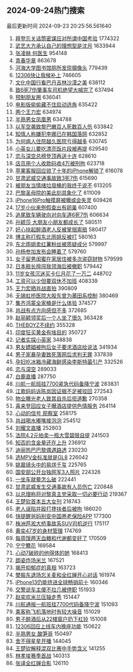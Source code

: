 ## 2024-09-24热门搜索 
最后更新时间 2024-09-23 20:25:56.561640 
1. [拜登忘关话筒密谋应对所谓中国考验](https://s.weibo.com/weibo?q=%23%E6%8B%9C%E7%99%BB%E5%BF%98%E5%85%B3%E8%AF%9D%E7%AD%92%E5%AF%86%E8%B0%8B%E5%BA%94%E5%AF%B9%E6%89%80%E8%B0%93%E4%B8%AD%E5%9B%BD%E8%80%83%E9%AA%8C%23&t=31&band_rank=1&Refer=top) 1774322
1. [武艺大方承认自己的理想型是沈月](https://s.weibo.com/weibo?q=%E6%AD%A6%E8%89%BA%E5%A4%A7%E6%96%B9%E6%89%BF%E8%AE%A4%E8%87%AA%E5%B7%B1%E7%9A%84%E7%90%86%E6%83%B3%E5%9E%8B%E6%98%AF%E6%B2%88%E6%9C%88&t=31&band_rank=1&Refer=top) 1633944
1. [张凌赫 何医生](https://s.weibo.com/weibo?q=%E5%BC%A0%E5%87%8C%E8%B5%AB%20%E4%BD%95%E5%8C%BB%E7%94%9F&t=31&band_rank=2&Refer=top) 954148
1. [青春华章](https://s.weibo.com/weibo?q=%23%E9%9D%92%E6%98%A5%E5%8D%8E%E7%AB%A0%23&t=31&band_rank=3&Refer=top) 863678
1. [河海大学图书馆厕所发现摄像头](https://s.weibo.com/weibo?q=%23%E6%B2%B3%E6%B5%B7%E5%A4%A7%E5%AD%A6%E5%9B%BE%E4%B9%A6%E9%A6%86%E5%8E%95%E6%89%80%E5%8F%91%E7%8E%B0%E6%91%84%E5%83%8F%E5%A4%B4%23&t=31&band_rank=4&Refer=top) 779439
1. [12306快让我候补上](https://s.weibo.com/weibo?q=12306%E5%BF%AB%E8%AE%A9%E6%88%91%E5%80%99%E8%A1%A5%E4%B8%8A&t=31&band_rank=2&Refer=top) 746605
1. [文化中国行看巴丹吉林沙漠之美](https://s.weibo.com/weibo?q=%23%E6%96%87%E5%8C%96%E4%B8%AD%E5%9B%BD%E8%A1%8C%E7%9C%8B%E5%B7%B4%E4%B8%B9%E5%90%89%E6%9E%97%E6%B2%99%E6%BC%A0%E4%B9%8B%E7%BE%8E%23&t=31&band_rank=3&Refer=top) 638112
1. [致6死7伤肇事车司机绝望大喊完了](https://s.weibo.com/weibo?q=%23%E8%87%B46%E6%AD%BB7%E4%BC%A4%E8%82%87%E4%BA%8B%E8%BD%A6%E5%8F%B8%E6%9C%BA%E7%BB%9D%E6%9C%9B%E5%A4%A7%E5%96%8A%E5%AE%8C%E4%BA%86%23&t=31&band_rank=4&Refer=top) 637494
1. [预制朋友圈](https://s.weibo.com/weibo?q=%E9%A2%84%E5%88%B6%E6%9C%8B%E5%8F%8B%E5%9C%88&t=31&band_rank=5&Refer=top) 636041
1. [电影版偷偷藏不住启动选角](https://s.weibo.com/weibo?q=%E7%94%B5%E5%BD%B1%E7%89%88%E5%81%B7%E5%81%B7%E8%97%8F%E4%B8%8D%E4%BD%8F%E5%90%AF%E5%8A%A8%E9%80%89%E8%A7%92&t=31&band_rank=6&Refer=top) 635422
1. [两个王力宏](https://s.weibo.com/weibo?q=%23%E4%B8%A4%E4%B8%AA%E7%8E%8B%E5%8A%9B%E5%AE%8F%23&t=31&band_rank=5&Refer=top) 634974
1. [半熟男女凤凰男](https://s.weibo.com/weibo?q=%E5%8D%8A%E7%86%9F%E7%94%B7%E5%A5%B3%E5%87%A4%E5%87%B0%E7%94%B7&t=31&band_rank=7&Refer=top) 634788
1. [以军空袭致黎巴嫩百人死数百人伤](https://s.weibo.com/weibo?q=%23%E4%BB%A5%E5%86%9B%E7%A9%BA%E8%A2%AD%E8%87%B4%E9%BB%8E%E5%B7%B4%E5%AB%A9%E7%99%BE%E4%BA%BA%E6%AD%BB%E6%95%B0%E7%99%BE%E4%BA%BA%E4%BC%A4%23&t=31&band_rank=8&Refer=top) 633842
1. [知情人称嫌犯李娜已在韩国落网](https://s.weibo.com/weibo?q=%23%E7%9F%A5%E6%83%85%E4%BA%BA%E7%A7%B0%E5%AB%8C%E7%8A%AF%E6%9D%8E%E5%A8%9C%E5%B7%B2%E5%9C%A8%E9%9F%A9%E5%9B%BD%E8%90%BD%E7%BD%91%23&t=31&band_rank=9&Refer=top) 632852
1. [为何病人住院越久医院亏得越多](https://s.weibo.com/weibo?q=%23%E4%B8%BA%E4%BD%95%E7%97%85%E4%BA%BA%E4%BD%8F%E9%99%A2%E8%B6%8A%E4%B9%85%E5%8C%BB%E9%99%A2%E4%BA%8F%E5%BE%97%E8%B6%8A%E5%A4%9A%23&t=31&band_rank=10&Refer=top) 630745
1. [小英女儿要吃漂亮饭片段被再提](https://s.weibo.com/weibo?q=%23%E5%B0%8F%E8%8B%B1%E5%A5%B3%E5%84%BF%E8%A6%81%E5%90%83%E6%BC%82%E4%BA%AE%E9%A5%AD%E7%89%87%E6%AE%B5%E8%A2%AB%E5%86%8D%E6%8F%90%23&t=31&band_rank=12&Refer=top) 629540
1. [恋与深空总榜登顶再送十连](https://s.weibo.com/weibo?q=%23%E6%81%8B%E4%B8%8E%E6%B7%B1%E7%A9%BA%E6%80%BB%E6%A6%9C%E7%99%BB%E9%A1%B6%E5%86%8D%E9%80%81%E5%8D%81%E8%BF%9E%23&t=31&band_rank=13&Refer=top) 628610
1. [店员用个人收款码收4万被刑拘](https://s.weibo.com/weibo?q=%23%E5%BA%97%E5%91%98%E7%94%A8%E4%B8%AA%E4%BA%BA%E6%94%B6%E6%AC%BE%E7%A0%81%E6%94%B64%E4%B8%87%E8%A2%AB%E5%88%91%E6%8B%98%23&t=31&band_rank=6&Refer=top) 623718
1. [苹果客服回应锁了十年的iPhone解锁了](https://s.weibo.com/weibo?q=%23%E8%8B%B9%E6%9E%9C%E5%AE%A2%E6%9C%8D%E5%9B%9E%E5%BA%94%E9%94%81%E4%BA%86%E5%8D%81%E5%B9%B4%E7%9A%84iPhone%E8%A7%A3%E9%94%81%E4%BA%86%23&t=31&band_rank=7&Refer=top) 616078
1. [甘肃武威交通事故致3死7伤](https://s.weibo.com/weibo?q=%23%E7%94%98%E8%82%83%E6%AD%A6%E5%A8%81%E4%BA%A4%E9%80%9A%E4%BA%8B%E6%95%85%E8%87%B43%E6%AD%BB7%E4%BC%A4%23&t=31&band_rank=8&Refer=top) 615690
1. [被朋友当情绪垃圾桶的我终于说不](https://s.weibo.com/weibo?q=%23%E8%A2%AB%E6%9C%8B%E5%8F%8B%E5%BD%93%E6%83%85%E7%BB%AA%E5%9E%83%E5%9C%BE%E6%A1%B6%E7%9A%84%E6%88%91%E7%BB%88%E4%BA%8E%E8%AF%B4%E4%B8%8D%23&t=31&band_rank=9&Refer=top) 613205
1. [巴黎圣母院的美此刻具象化了](https://s.weibo.com/weibo?q=%23%E5%B7%B4%E9%BB%8E%E5%9C%A3%E6%AF%8D%E9%99%A2%E7%9A%84%E7%BE%8E%E6%AD%A4%E5%88%BB%E5%85%B7%E8%B1%A1%E5%8C%96%E4%BA%86%23&t=31&band_rank=10&Refer=top) 611009
1. [iPhone16Pro触摸屏被曝或会失灵](https://s.weibo.com/weibo?q=%23iPhone16Pro%E8%A7%A6%E6%91%B8%E5%B1%8F%E8%A2%AB%E6%9B%9D%E6%88%96%E4%BC%9A%E5%A4%B1%E7%81%B5%23&t=31&band_rank=11&Refer=top) 609426
1. [17岁小伙来例假查出有卵巢](https://s.weibo.com/weibo?q=%2317%E5%B2%81%E5%B0%8F%E4%BC%99%E6%9D%A5%E4%BE%8B%E5%81%87%E6%9F%A5%E5%87%BA%E6%9C%89%E5%8D%B5%E5%B7%A2%23&t=31&band_rank=12&Refer=top) 607400
1. [追尾致车辆驶向对向车道6死7伤](https://s.weibo.com/weibo?q=%23%E8%BF%BD%E5%B0%BE%E8%87%B4%E8%BD%A6%E8%BE%86%E9%A9%B6%E5%90%91%E5%AF%B9%E5%90%91%E8%BD%A6%E9%81%936%E6%AD%BB7%E4%BC%A4%23&t=31&band_rank=13&Refer=top) 606634
1. [孙颖莎 大朋友小朋友都成长了](https://s.weibo.com/weibo?q=%E5%AD%99%E9%A2%96%E8%8E%8E%20%E5%A4%A7%E6%9C%8B%E5%8F%8B%E5%B0%8F%E6%9C%8B%E5%8F%8B%E9%83%BD%E6%88%90%E9%95%BF%E4%BA%86&t=31&band_rank=14&Refer=top) 580511
1. [好心扶起醉酒老人反被掌掴索赔](https://s.weibo.com/weibo?q=%23%E5%A5%BD%E5%BF%83%E6%89%B6%E8%B5%B7%E9%86%89%E9%85%92%E8%80%81%E4%BA%BA%E5%8F%8D%E8%A2%AB%E6%8E%8C%E6%8E%B4%E7%B4%A2%E8%B5%94%23&t=31&band_rank=15&Refer=top) 580417
1. [博主称打假东北雨姐反被打](https://s.weibo.com/weibo?q=%23%E5%8D%9A%E4%B8%BB%E7%A7%B0%E6%89%93%E5%81%87%E4%B8%9C%E5%8C%97%E9%9B%A8%E5%A7%90%E5%8F%8D%E8%A2%AB%E6%89%93%23&t=31&band_rank=17&Refer=top) 580163
1. [东北雨姐卖红薯粉丝被质疑成分](https://s.weibo.com/weibo?q=%E4%B8%9C%E5%8C%97%E9%9B%A8%E5%A7%90%E5%8D%96%E7%BA%A2%E8%96%AF%E7%B2%89%E4%B8%9D%E8%A2%AB%E8%B4%A8%E7%96%91%E6%88%90%E5%88%86&t=31&band_rank=18&Refer=top) 579997
1. [孙杨参加发布会睡着了](https://s.weibo.com/weibo?q=%23%E5%AD%99%E6%9D%A8%E5%8F%82%E5%8A%A0%E5%8F%91%E5%B8%83%E4%BC%9A%E7%9D%A1%E7%9D%80%E4%BA%86%23&t=31&band_rank=19&Refer=top) 579760
1. [女子留男闺蜜在家居住被多次盗窃财物](https://s.weibo.com/weibo?q=%23%E5%A5%B3%E5%AD%90%E7%95%99%E7%94%B7%E9%97%BA%E8%9C%9C%E5%9C%A8%E5%AE%B6%E5%B1%85%E4%BD%8F%E8%A2%AB%E5%A4%9A%E6%AC%A1%E7%9B%97%E7%AA%83%E8%B4%A2%E7%89%A9%23&t=31&band_rank=20&Refer=top) 579599
1. [日本舰长擅闯我领海后被撤职](https://s.weibo.com/weibo?q=%23%E6%97%A5%E6%9C%AC%E8%88%B0%E9%95%BF%E6%93%85%E9%97%AF%E6%88%91%E9%A2%86%E6%B5%B7%E5%90%8E%E8%A2%AB%E6%92%A4%E8%81%8C%23&t=31&band_rank=22&Refer=top) 579442
1. [11岁女孩沉迷买卡仨月花了一万二](https://s.weibo.com/weibo?q=%2311%E5%B2%81%E5%A5%B3%E5%AD%A9%E6%B2%89%E8%BF%B7%E4%B9%B0%E5%8D%A1%E4%BB%A8%E6%9C%88%E8%8A%B1%E4%BA%86%E4%B8%80%E4%B8%87%E4%BA%8C%23&t=31&band_rank=23&Refer=top) 448702
1. [工资可以少但要双休不加班](https://s.weibo.com/weibo?q=%23%E5%B7%A5%E8%B5%84%E5%8F%AF%E4%BB%A5%E5%B0%91%E4%BD%86%E8%A6%81%E5%8F%8C%E4%BC%91%E4%B8%8D%E5%8A%A0%E7%8F%AD%23&t=31&band_rank=24&Refer=top) 408339
1. [王力宏晒肖战直拍](https://s.weibo.com/weibo?q=%E7%8E%8B%E5%8A%9B%E5%AE%8F%E6%99%92%E8%82%96%E6%88%98%E7%9B%B4%E6%8B%8D&t=31&band_rank=14&Refer=top) 390809
1. [无锡虹桥医院大股东曾为莆田系控制](https://s.weibo.com/weibo?q=%23%E6%97%A0%E9%94%A1%E8%99%B9%E6%A1%A5%E5%8C%BB%E9%99%A2%E5%A4%A7%E8%82%A1%E4%B8%9C%E6%9B%BE%E4%B8%BA%E8%8E%86%E7%94%B0%E7%B3%BB%E6%8E%A7%E5%88%B6%23&t=31&band_rank=15&Refer=top) 380469
1. [集齐鸿蒙全家桶是什么体验](https://s.weibo.com/weibo?q=%23%E9%9B%86%E9%BD%90%E9%B8%BF%E8%92%99%E5%85%A8%E5%AE%B6%E6%A1%B6%E6%98%AF%E4%BB%80%E4%B9%88%E4%BD%93%E9%AA%8C%23&t=31&band_rank=16&Refer=top) 374577
1. [肖战有点方向感但不多](https://s.weibo.com/weibo?q=%E8%82%96%E6%88%98%E6%9C%89%E7%82%B9%E6%96%B9%E5%90%91%E6%84%9F%E4%BD%86%E4%B8%8D%E5%A4%9A&t=31&band_rank=17&Refer=top) 372685
1. [赵丽颖领奖后一个人坐了很久](https://s.weibo.com/weibo?q=%23%E8%B5%B5%E4%B8%BD%E9%A2%96%E9%A2%86%E5%A5%96%E5%90%8E%E4%B8%80%E4%B8%AA%E4%BA%BA%E5%9D%90%E4%BA%86%E5%BE%88%E4%B9%85%23&t=31&band_rank=18&Refer=top) 363428
1. [THEBOYZ不续约](https://s.weibo.com/weibo?q=%23THEBOYZ%E4%B8%8D%E7%BB%AD%E7%BA%A6%23&t=31&band_rank=19&Refer=top) 355328
1. [印度狂买黄金有啥目的](https://s.weibo.com/weibo?q=%23%E5%8D%B0%E5%BA%A6%E7%8B%82%E4%B9%B0%E9%BB%84%E9%87%91%E6%9C%89%E5%95%A5%E7%9B%AE%E7%9A%84%23&t=31&band_rank=20&Refer=top) 350727
1. [记者实探小英家](https://s.weibo.com/weibo?q=%E8%AE%B0%E8%80%85%E5%AE%9E%E6%8E%A2%E5%B0%8F%E8%8B%B1%E5%AE%B6&t=31&band_rank=21&Refer=top) 348838
1. [男友嫖娼被拘后女子要求酒店给说法](https://s.weibo.com/weibo?q=%23%E7%94%B7%E5%8F%8B%E5%AB%96%E5%A8%BC%E8%A2%AB%E6%8B%98%E5%90%8E%E5%A5%B3%E5%AD%90%E8%A6%81%E6%B1%82%E9%85%92%E5%BA%97%E7%BB%99%E8%AF%B4%E6%B3%95%23&t=31&band_rank=22&Refer=top) 341934
1. [男子家暴孕妻致死落网后求判无罪](https://s.weibo.com/weibo?q=%23%E7%94%B7%E5%AD%90%E5%AE%B6%E6%9A%B4%E5%AD%95%E5%A6%BB%E8%87%B4%E6%AD%BB%E8%90%BD%E7%BD%91%E5%90%8E%E6%B1%82%E5%88%A4%E6%97%A0%E7%BD%AA%23&t=31&band_rank=23&Refer=top) 337839
1. [孕妇吃冰箱冷藏海鲜感染李斯特菌引产](https://s.weibo.com/weibo?q=%23%E5%AD%95%E5%A6%87%E5%90%83%E5%86%B0%E7%AE%B1%E5%86%B7%E8%97%8F%E6%B5%B7%E9%B2%9C%E6%84%9F%E6%9F%93%E6%9D%8E%E6%96%AF%E7%89%B9%E8%8F%8C%E5%BC%95%E4%BA%A7%23&t=31&band_rank=24&Refer=top) 332526
1. [恋与深空](https://s.weibo.com/weibo?q=%E6%81%8B%E4%B8%8E%E6%B7%B1%E7%A9%BA&t=31&band_rank=25&Refer=top) 289033
1. [白鹿直播](https://s.weibo.com/weibo?q=%E7%99%BD%E9%B9%BF%E7%9B%B4%E6%92%AD&t=31&band_rank=26&Refer=top) 287750
1. [川航一航班挂7700紧急代码备降宁波](https://s.weibo.com/weibo?q=%23%E5%B7%9D%E8%88%AA%E4%B8%80%E8%88%AA%E7%8F%AD%E6%8C%827700%E7%B4%A7%E6%80%A5%E4%BB%A3%E7%A0%81%E5%A4%87%E9%99%8D%E5%AE%81%E6%B3%A2%23&t=31&band_rank=25&Refer=top) 283831
1. [江歌妈妈诉陈岚因证据不足被驳回](https://s.weibo.com/weibo?q=%E6%B1%9F%E6%AD%8C%E5%A6%88%E5%A6%88%E8%AF%89%E9%99%88%E5%B2%9A%E5%9B%A0%E8%AF%81%E6%8D%AE%E4%B8%8D%E8%B6%B3%E8%A2%AB%E9%A9%B3%E5%9B%9E&t=31&band_rank=27&Refer=top) 272543
1. [物业曝光老人致其自杀后拒道歉](https://s.weibo.com/weibo?q=%23%E7%89%A9%E4%B8%9A%E6%9B%9D%E5%85%89%E8%80%81%E4%BA%BA%E8%87%B4%E5%85%B6%E8%87%AA%E6%9D%80%E5%90%8E%E6%8B%92%E9%81%93%E6%AD%89%23&t=31&band_rank=26&Refer=top) 270358
1. [喜来登回应女子曝酒店提供色情服务](https://s.weibo.com/weibo?q=%23%E5%96%9C%E6%9D%A5%E7%99%BB%E5%9B%9E%E5%BA%94%E5%A5%B3%E5%AD%90%E6%9B%9D%E9%85%92%E5%BA%97%E6%8F%90%E4%BE%9B%E8%89%B2%E6%83%85%E6%9C%8D%E5%8A%A1%23&t=31&band_rank=27&Refer=top) 264114
1. [心动的信号 观察室](https://s.weibo.com/weibo?q=%E5%BF%83%E5%8A%A8%E7%9A%84%E4%BF%A1%E5%8F%B7%20%E8%A7%82%E5%AF%9F%E5%AE%A4&t=31&band_rank=29&Refer=top) 258175
1. [肖战喝水嘟嘴接泡泡](https://s.weibo.com/weibo?q=%23%E8%82%96%E6%88%98%E5%96%9D%E6%B0%B4%E5%98%9F%E5%98%B4%E6%8E%A5%E6%B3%A1%E6%B3%A1%23&t=31&band_rank=30&Refer=top) 254512
1. [刘耀文直播](https://s.weibo.com/weibo?q=%E5%88%98%E8%80%80%E6%96%87%E7%9B%B4%E6%92%AD&t=31&band_rank=31&Refer=top) 252803
1. [法院4.2元拍卖一瓶大雪碧限自提](https://s.weibo.com/weibo?q=%23%E6%B3%95%E9%99%A24.2%E5%85%83%E6%8B%8D%E5%8D%96%E4%B8%80%E7%93%B6%E5%A4%A7%E9%9B%AA%E7%A2%A7%E9%99%90%E8%87%AA%E6%8F%90%23&t=31&band_rank=32&Refer=top) 241503
1. [知否的含金量还在上升](https://s.weibo.com/weibo?q=%23%E7%9F%A5%E5%90%A6%E7%9A%84%E5%90%AB%E9%87%91%E9%87%8F%E8%BF%98%E5%9C%A8%E4%B8%8A%E5%8D%87%23&t=31&band_rank=28&Refer=top) 236912
1. [迪丽热巴巴黎偶遇路透](https://s.weibo.com/weibo?q=%23%E8%BF%AA%E4%B8%BD%E7%83%AD%E5%B7%B4%E5%B7%B4%E9%BB%8E%E5%81%B6%E9%81%87%E8%B7%AF%E9%80%8F%23&t=31&band_rank=29&Refer=top) 230230
1. [选MPV金标准就是GL8](https://s.weibo.com/weibo?q=%23%E9%80%89MPV%E9%87%91%E6%A0%87%E5%87%86%E5%B0%B1%E6%98%AFGL8%23&t=31&band_rank=35&Refer=top) 226042
1. [姚晨镜头中的易烊千玺](https://s.weibo.com/weibo?q=%23%E5%A7%9A%E6%99%A8%E9%95%9C%E5%A4%B4%E4%B8%AD%E7%9A%84%E6%98%93%E7%83%8A%E5%8D%83%E7%8E%BA%23&t=31&band_rank=30&Refer=top) 225765
1. [国安部公开台独网军3人照片](https://s.weibo.com/weibo?q=%23%E5%9B%BD%E5%AE%89%E9%83%A8%E5%85%AC%E5%BC%80%E5%8F%B0%E7%8B%AC%E7%BD%91%E5%86%9B3%E4%BA%BA%E7%85%A7%E7%89%87%23&t=31&band_rank=31&Refer=top) 224326
1. [一坐车就晕怎么破](https://s.weibo.com/weibo?q=%23%E4%B8%80%E5%9D%90%E8%BD%A6%E5%B0%B1%E6%99%95%E6%80%8E%E4%B9%88%E7%A0%B4%23&t=31&band_rank=32&Refer=top) 222441
1. [甘肃武威发生交通事故有人员伤亡](https://s.weibo.com/weibo?q=%23%E7%94%98%E8%82%83%E6%AD%A6%E5%A8%81%E5%8F%91%E7%94%9F%E4%BA%A4%E9%80%9A%E4%BA%8B%E6%95%85%E6%9C%89%E4%BA%BA%E5%91%98%E4%BC%A4%E4%BA%A1%23&t=31&band_rank=33&Refer=top) 220848
1. [以总理称将对黎真主党采取一切必要行动](https://s.weibo.com/weibo?q=%23%E4%BB%A5%E6%80%BB%E7%90%86%E7%A7%B0%E5%B0%86%E5%AF%B9%E9%BB%8E%E7%9C%9F%E4%B8%BB%E5%85%9A%E9%87%87%E5%8F%96%E4%B8%80%E5%88%87%E5%BF%85%E8%A6%81%E8%A1%8C%E5%8A%A8%23&t=31&band_rank=34&Refer=top) 219367
1. [王楚钦首本五大女刊](https://s.weibo.com/weibo?q=%23%E7%8E%8B%E6%A5%9A%E9%92%A6%E9%A6%96%E6%9C%AC%E4%BA%94%E5%A4%A7%E5%A5%B3%E5%88%8A%23&t=31&band_rank=35&Refer=top) 218743
1. [老人诬陷并殴打搀扶者后被拘](https://s.weibo.com/weibo?q=%23%E8%80%81%E4%BA%BA%E8%AF%AC%E9%99%B7%E5%B9%B6%E6%AE%B4%E6%89%93%E6%90%80%E6%89%B6%E8%80%85%E5%90%8E%E8%A2%AB%E6%8B%98%23&t=31&band_rank=37&Refer=top) 186020
1. [快提醒爸妈别安中国养老保险APP](https://s.weibo.com/weibo?q=%23%E5%BF%AB%E6%8F%90%E9%86%92%E7%88%B8%E5%A6%88%E5%88%AB%E5%AE%89%E4%B8%AD%E5%9B%BD%E5%85%BB%E8%80%81%E4%BF%9D%E9%99%A9APP%23&t=31&band_rank=36&Refer=top) 177300
1. [株洲芦淞大桥事故系SUV司机逆行](https://s.weibo.com/weibo?q=%E6%A0%AA%E6%B4%B2%E8%8A%A6%E6%B7%9E%E5%A4%A7%E6%A1%A5%E4%BA%8B%E6%95%85%E7%B3%BBSUV%E5%8F%B8%E6%9C%BA%E9%80%86%E8%A1%8C&t=31&band_rank=37&Refer=top) 175117
1. [黄奕47岁的身材管理](https://s.weibo.com/weibo?q=%E9%BB%84%E5%A5%9547%E5%B2%81%E7%9A%84%E8%BA%AB%E6%9D%90%E7%AE%A1%E7%90%86&t=31&band_rank=38&Refer=top) 174769
1. [每周饿两天血糖和代谢都变好了](https://s.weibo.com/weibo?q=%23%E6%AF%8F%E5%91%A8%E9%A5%BF%E4%B8%A4%E5%A4%A9%E8%A1%80%E7%B3%96%E5%92%8C%E4%BB%A3%E8%B0%A2%E9%83%BD%E5%8F%98%E5%A5%BD%E4%BA%86%23&t=31&band_rank=38&Refer=top) 170509
1. [宁宁簪花](https://s.weibo.com/weibo?q=%E5%AE%81%E5%AE%81%E7%B0%AA%E8%8A%B1&t=31&band_rank=39&Refer=top) 169584
1. [心动7破碎的他得体的她](https://s.weibo.com/weibo?q=%E5%BF%83%E5%8A%A87%E7%A0%B4%E7%A2%8E%E7%9A%84%E4%BB%96%E5%BE%97%E4%BD%93%E7%9A%84%E5%A5%B9&t=31&band_rank=40&Refer=top) 168413
1. [朗姿炸场米兰](https://s.weibo.com/weibo?q=%23%E6%9C%97%E5%A7%BF%E7%82%B8%E5%9C%BA%E7%B1%B3%E5%85%B0%23&t=31&band_rank=39&Refer=top) 167521
1. [揭开抑郁症的真相](https://s.weibo.com/weibo?q=%E6%8F%AD%E5%BC%80%E6%8A%91%E9%83%81%E7%97%87%E7%9A%84%E7%9C%9F%E7%9B%B8&t=31&band_rank=41&Refer=top) 163723
1. [樊振东退场忘关麦和全红婵开心对话](https://s.weibo.com/weibo?q=%23%E6%A8%8A%E6%8C%AF%E4%B8%9C%E9%80%80%E5%9C%BA%E5%BF%98%E5%85%B3%E9%BA%A6%E5%92%8C%E5%85%A8%E7%BA%A2%E5%A9%B5%E5%BC%80%E5%BF%83%E5%AF%B9%E8%AF%9D%23&t=31&band_rank=42&Refer=top) 161974
1. [iPhone13仍能挤进全球畅销前十](https://s.weibo.com/weibo?q=%23iPhone13%E4%BB%8D%E8%83%BD%E6%8C%A4%E8%BF%9B%E5%85%A8%E7%90%83%E7%95%85%E9%94%80%E5%89%8D%E5%8D%81%23&t=31&band_rank=43&Refer=top) 160346
1. [交警说车主傻不拉几被停职](https://s.weibo.com/weibo?q=%23%E4%BA%A4%E8%AD%A6%E8%AF%B4%E8%BD%A6%E4%B8%BB%E5%82%BB%E4%B8%8D%E6%8B%89%E5%87%A0%E8%A2%AB%E5%81%9C%E8%81%8C%23&t=31&band_rank=44&Refer=top) 151933
1. [赵奕欢米兰压轴走秀](https://s.weibo.com/weibo?q=%23%E8%B5%B5%E5%A5%95%E6%AC%A2%E7%B1%B3%E5%85%B0%E5%8E%8B%E8%BD%B4%E8%B5%B0%E7%A7%80%23&t=31&band_rank=45&Refer=top) 151447
1. [川航通报一航班挂7700代码备降宁波](https://s.weibo.com/weibo?q=%E5%B7%9D%E8%88%AA%E9%80%9A%E6%8A%A5%E4%B8%80%E8%88%AA%E7%8F%AD%E6%8C%827700%E4%BB%A3%E7%A0%81%E5%A4%87%E9%99%8D%E5%AE%81%E6%B3%A2&t=31&band_rank=46&Refer=top) 151093
1. [乘客称飞机落地时有较大噪音](https://s.weibo.com/weibo?q=%23%E4%B9%98%E5%AE%A2%E7%A7%B0%E9%A3%9E%E6%9C%BA%E8%90%BD%E5%9C%B0%E6%97%B6%E6%9C%89%E8%BE%83%E5%A4%A7%E5%99%AA%E9%9F%B3%23&t=31&band_rank=47&Refer=top) 151029
1. [男子醉酒后从22楼窗户扔下杠铃](https://s.weibo.com/weibo?q=%23%E7%94%B7%E5%AD%90%E9%86%89%E9%85%92%E5%90%8E%E4%BB%8E22%E6%A5%BC%E7%AA%97%E6%88%B7%E6%89%94%E4%B8%8B%E6%9D%A0%E9%93%83%23&t=31&band_rank=48&Refer=top) 151008
1. [12306回应上线车内换座功能](https://s.weibo.com/weibo?q=%2312306%E5%9B%9E%E5%BA%94%E4%B8%8A%E7%BA%BF%E8%BD%A6%E5%86%85%E6%8D%A2%E5%BA%A7%E5%8A%9F%E8%83%BD%23&t=31&band_rank=49&Refer=top) 150622
1. [半熟男女 酸笋哥](https://s.weibo.com/weibo?q=%E5%8D%8A%E7%86%9F%E7%94%B7%E5%A5%B3%20%E9%85%B8%E7%AC%8B%E5%93%A5&t=31&band_rank=43&Refer=top) 150497
1. [舍不得星星开播](https://s.weibo.com/weibo?q=%23%E8%88%8D%E4%B8%8D%E5%BE%97%E6%98%9F%E6%98%9F%E5%BC%80%E6%92%AD%23&t=31&band_rank=45&Refer=top) 144045
1. [王楚钦解释混双比赛中手势含义](https://s.weibo.com/weibo?q=%23%E7%8E%8B%E6%A5%9A%E9%92%A6%E8%A7%A3%E9%87%8A%E6%B7%B7%E5%8F%8C%E6%AF%94%E8%B5%9B%E4%B8%AD%E6%89%8B%E5%8A%BF%E5%90%AB%E4%B9%89%23&t=31&band_rank=50&Refer=top) 141255
1. [林孝埈赛季首战](https://s.weibo.com/weibo?q=%23%E6%9E%97%E5%AD%9D%E5%9F%88%E8%B5%9B%E5%AD%A3%E9%A6%96%E6%88%98%23&t=31&band_rank=46&Refer=top) 140313
1. [张译全红婵合影](https://s.weibo.com/weibo?q=%23%E5%BC%A0%E8%AF%91%E5%85%A8%E7%BA%A2%E5%A9%B5%E5%90%88%E5%BD%B1%23&t=31&band_rank=49&Refer=top) 126110
